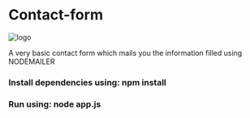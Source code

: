 # Contact-form

![logo]

A very basic contact form which mails you the information filled using NODEMAILER


### Install dependencies using: npm install

### Run using: node app.js



[logo]: https://i1.wp.com/community.nodemailer.com/wp-content/uploads/2015/10/n2-2.png?w=422&ssl=1 "Nodemailer"
